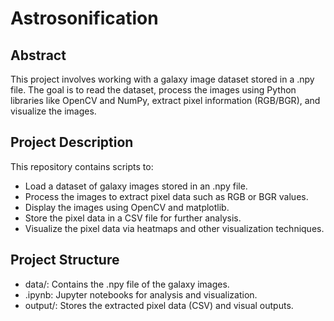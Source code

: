 # Astrosonification
## Abstract
This project involves working with a galaxy image dataset stored in a .npy file. The goal is to read the dataset, process the images using Python libraries like OpenCV and NumPy, extract pixel information (RGB/BGR), and visualize the images.
## Project Description
This repository contains scripts to:
- Load a dataset of galaxy images stored in an .npy file.
- Process the images to extract pixel data such as RGB or BGR values.
- Display the images using OpenCV and matplotlib.
- Store the pixel data in a CSV file for further analysis.
- Visualize the pixel data via heatmaps and other visualization techniques.
## Project Structure
- data/: Contains the .npy file of the galaxy images.
- .ipynb: Jupyter notebooks for analysis and visualization.
- output/: Stores the extracted pixel data (CSV) and visual outputs.
